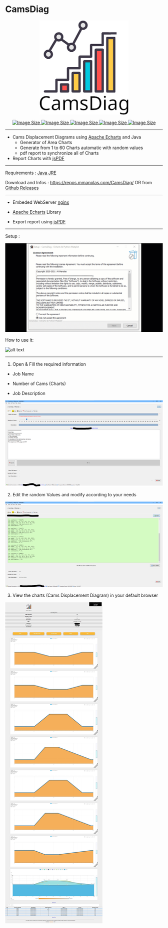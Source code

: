 # CamsDiag
<p align="center">
 <img alt="" src="https://github.com/mnlxr/CamsDiag/blob/main/images/logo01.png" height="300px">
<p align="center">
<a href="https://github.com/mnlxr/CamsDiag/releases">
    <img alt="Image Size" src="https://img.shields.io/github/v/release/mnlxr/CamsDiag?display_name=tag&style=plastic">
</a> 
 <a href="https://github.com/mnlxr/CamsDiag">
    <img alt="Image Size" src="https://img.shields.io/github/license/mnlxr/CamsDiag?style=plastic">
</a> 
 <a href="https://github.com/mnlxr/CamsDiag">
    <img alt="Image Size" src="https://img.shields.io/github/repo-size/mnlxr/CamsDiag">
</a>  
 <a href="https://github.com/mnlxr/CamsDiag">
    <img alt="Image Size" src="https://img.shields.io/twitter/url?style=social&url=https%3A%2F%2Fgithub.com%2Fmnlxr%2FCamsDiag">
</a> 
<a href="https://repos.mmanolas.com/CamsDiag">
    <img alt="Image Size" src="https://img.shields.io/website?down_color=red&down_message=offline&style=plastic&url=https%3A%2F%2Frepos.mmanolas.com%2FCamsDiag%2F">
</a>
 
 
</p>


<hr>

 - Cams Displacement Diagrams using <a href="https://echarts.apache.org/en/index.html">Apache Echarts</a> and Java<br>
    - Generator of Area Charts 
    - Generate from 1 to 60 Charts automatic with random values
    - pdf report to synchronize all of Charts
 - Report Charts with <a href="https://github.com/parallax/jsPDF">jsPDF</a>

<hr>

Requirements : <a href="https://www.java.com/en/download/manual.jsp">Java JRE</a>

Download and Infos : https://repos.mmanolas.com/CamsDiag/ OR from <a href="https://github.com/mnlxr/CamsDiag/releases">Github Releases</a>

<hr>

 + Embeded WebServer <a href="https://www.nginx.com/">nginx</a>   
 
 + <a href="https://echarts.apache.org/en/index.html">Apache Echarts</a> Library   
 
 + Export report using <a href="https://github.com/parallax/jsPDF">jsPDF</a>   

<hr>

Setup : 

![alt text](https://github.com/mnlxr/CamsDiag/blob/main/images/CamsDiag_setup01.gif?raw=true)

How to use it: 

![alt text](https://github.com/mnlxr/CamsDiag/blob/main/images/CamsDiagUse03.gif?raw=true)


<hr>

1. Open & Fill the required information 

 * Job Name

 * Number of Cams (Charts)

 * Job Description


![alt text](https://github.com/mnlxr/CamsDiag/blob/main/images/camsdiag01.png?raw=true)

2. Edit the random Values and modify according to your needs

![alt text](https://github.com/mnlxr/CamsDiag/blob/main/images/camsdiag02.png?raw=true)

3. View the charts (Cams Displacement Diagram) in your default browser

![alt text](https://github.com/mnlxr/CamsDiag/blob/main/images/camsdiag03.jpeg?raw=true)

